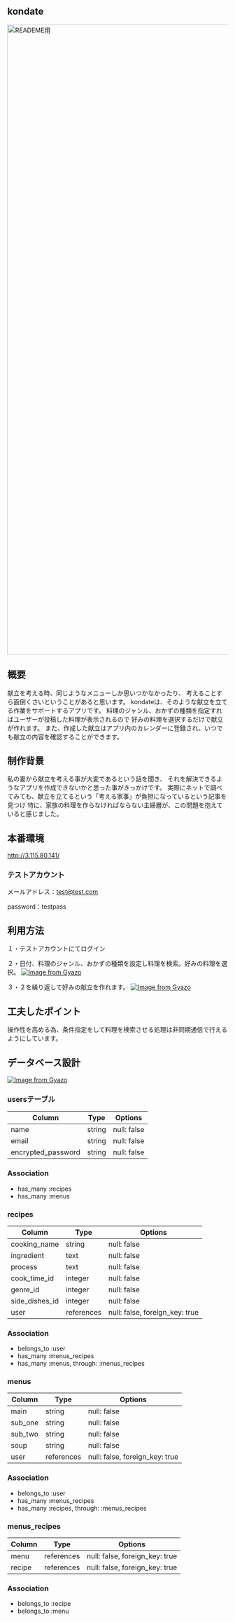 ## kondate
<img width="1440" alt="READEME用" src="https://user-images.githubusercontent.com/78068541/113428575-01799700-9412-11eb-9b75-849b0fbb0883.png">

## 概要
献立を考える時、同じようなメニューしか思いつかなかったり、
考えることすら面倒くさいということがあると思います。
kondateは、そのような献立を立てる作業をサポートするアプリです。
料理のジャンル、おかずの種類を指定すればユーザーが投稿した料理が表示されるので
好みの料理を選択するだけで献立が作れます。
また、作成した献立はアプリ内のカレンダーに登録され、いつでも献立の内容を確認することができます。

## 制作背景
私の妻から献立を考える事が大変であるという話を聞き、
それを解決できるようなアプリを作成できないかと思った事がきっかけです。
実際にネットで調べてみても、献立を立てるという「考える家事」が負担になっているという記事を見つけ
特に、家族の料理を作らなければならない主婦層が、この問題を抱えていると感じました。

## 本番環境
http://3.115.80.141/

### テストアカウント
メールアドレス：test@test.com

password：testpass

## 利用方法
１・テストアカウントにてログイン

２・日付、料理のジャンル、おかずの種類を設定し料理を検索。好みの料理を選択。
[![Image from Gyazo](https://i.gyazo.com/777ab2f73953bdb6b0dd4a395ff9c5ac.gif)](https://gyazo.com/777ab2f73953bdb6b0dd4a395ff9c5ac)

３・２を繰り返して好みの献立を作れます。
[![Image from Gyazo](https://i.gyazo.com/d0bca03a7ad58305d0956954c67d43fd.gif)](https://gyazo.com/d0bca03a7ad58305d0956954c67d43fd)

## 工夫したポイント
操作性を高める為、条件指定をして料理を検索させる処理は非同期通信で行えるようにしています。

## データベース設計
[![Image from Gyazo](https://i.gyazo.com/b464847bf416fddb3ad73000c5608ace.png)](https://gyazo.com/b464847bf416fddb3ad73000c5608ace)

### usersテーブル

| Column                 | Type       | Options     |
| ---------------------- | ---------- | ----------- |
| name                   | string     | null: false |
| email                  | string     | null: false |
| encrypted_password     | string     | null: false |

### Association
- has_many :recipes
- has_many :menus

### recipes

| Column                 | Type       | Options                        |
| ---------------------- | ---------- | ------------------------------ |
| cooking_name           | string     | null: false                    |
| ingredient             | text       | null: false                    |
| process                | text       | null: false                    |
| cook_time_id           | integer    | null: false                    |
| genre_id               | integer    | null: false                    |
| side_dishes_id         | integer    | null: false                    |
| user                   | references | null: false, foreign_key: true |

### Association
- belongs_to :user
- has_many :menus_recipes
- has_many :menus, through: :menus_recipes

### menus

| Column                 | Type       | Options                        |
| ---------------------- | ---------- | ------------------------------ |
| main                   | string     | null: false                    |
| sub_one                | string     | null: false                    |
| sub_two                | string     | null: false                    |
| soup                   | string     | null: false                    |
| user                   | references | null: false, foreign_key: true |

### Association
- belongs_to :user
- has_many :menus_recipes
- has_many :recipes, through: :menus_recipes

### menus_recipes

| Column                 | Type       | Options                        |
| ---------------------- | ---------- | ------------------------------ |
| menu                   | references | null: false, foreign_key: true |
| recipe                 | references | null: false, foreign_key: true |

### Association
- belongs_to :recipe
- belongs_to :menu

